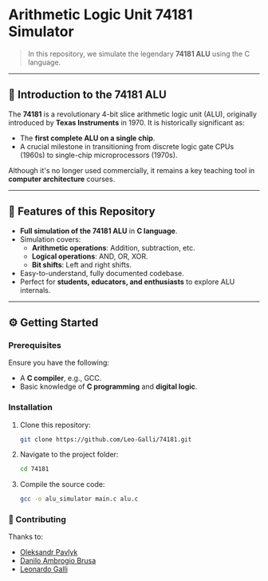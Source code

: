 # Arithmetic Logic Unit 74181 Simulator

> In this repository, we simulate the legendary **74181 ALU** using the C language.

---

## 🧠 Introduction to the 74181 ALU

The **74181** is a revolutionary 4-bit slice arithmetic logic unit (ALU), originally introduced by **Texas Instruments** in 1970. It is historically significant as:
- The **first complete ALU on a single chip**.
- A crucial milestone in transitioning from discrete logic gate CPUs (1960s) to single-chip microprocessors (1970s).

Although it's no longer used commercially, it remains a key teaching tool in **computer architecture** courses.

---

## 🌟 Features of this Repository

- **Full simulation of the 74181 ALU** in **C language**.
- Simulation covers:
  - **Arithmetic operations**: Addition, subtraction, etc.
  - **Logical operations**: AND, OR, XOR.
  - **Bit shifts**: Left and right shifts.
- Easy-to-understand, fully documented codebase.
- Perfect for **students, educators, and enthusiasts** to explore ALU internals.

---

## ⚙️ Getting Started

### Prerequisites
Ensure you have the following:
- A **C compiler**, e.g., GCC.
- Basic knowledge of **C programming** and **digital logic**.

### Installation
1. Clone this repository:
   ```bash
   git clone https://github.com/Leo-Galli/74181.git
   ```
2. Navigate to the project folder:
   ```bash
   cd 74181
   ```
3. Compile the source code:
   ```bash
   gcc -o alu_simulator main.c alu.c
   ```
### 🤝 Contributing
Thanks to:
- [Oleksandr Pavlyk](https://github.com/alexpvk75)
- [Danilo Ambrogio Brusa](https://github.com/danilobrusa)
- [Leonardo Galli](https://github.com/Leo-Galli)